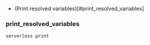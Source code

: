 

* (Print resolved variables)[#print_resolved_variables]

### print_resolved_variables

```shell
serverless print
```


